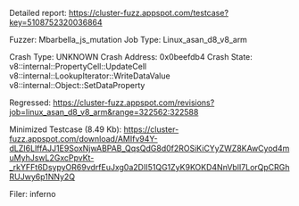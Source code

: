 Detailed report: https://cluster-fuzz.appspot.com/testcase?key=5108752320036864

Fuzzer: Mbarbella_js_mutation
Job Type: Linux_asan_d8_v8_arm

Crash Type: UNKNOWN
Crash Address: 0x0beefdb4
Crash State:
  v8::internal::PropertyCell::UpdateCell
  v8::internal::LookupIterator::WriteDataValue
  v8::internal::Object::SetDataProperty
  
Regressed: https://cluster-fuzz.appspot.com/revisions?job=linux_asan_d8_v8_arm&range=322562:322588

Minimized Testcase (8.49 Kb): https://cluster-fuzz.appspot.com/download/AMIfv94Y-dLZI6LlffAJJ1E9SoxNjwABPAB_QqsQdG8d0f2ROSiKiCYyZWZ8KAwCyod4muMyhJswL2GxcPpvKt-_rkYFFt6DsypyOR69vdrfEuJxg0a2DII51QG1ZyK9KOKD4NnVblI7LorQpCRGhRUJwy6p1NNy2Q

Filer: inferno